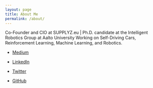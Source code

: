 ```yaml
---
layout: page
title: About Me
permalink: /about/
---
```


Co-Founder and CIO at SUPPLYZ.eu | Ph.D. candidate at the Intelligent Robotics Group at Aalto University Working on Self-Driving Cars, Reinforcement Learning, Machine Learning, and Robotics.

- [Medium](https://kargarisaac.medium.com/)

- [LinkedIn](https://www.linkedin.com/in/eshagh-kargar/)

- [Twitter](https://twitter.com/kargarisaac)

- [GitHub](https://github.com/kargarisaac)